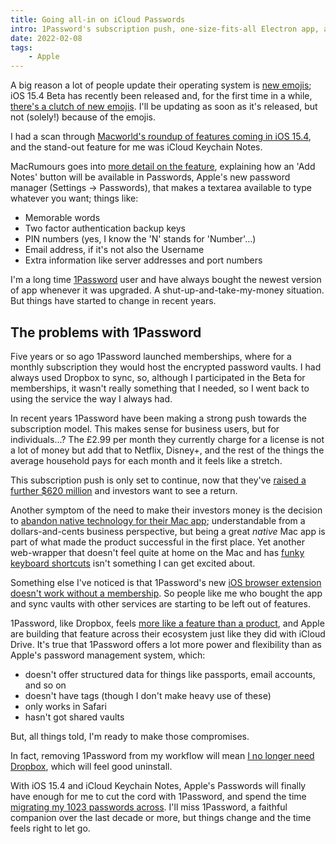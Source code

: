 ```yaml
---
title: Going all-in on iCloud Passwords
intro: 1Password's subscription push, one-size-fits-all Electron app, and Apple's efforts with their password manager mean it's time for a change.
date: 2022-02-08
tags:
    - Apple
---
```


A big reason a lot of people update their operating system is [new emojis](https://twitter.com/gruber/status/1306413329544605698); iOS 15.4 Beta has recently been released and, for the first time in a while, [there's a clutch of new emojis](https://twitter.com/tempertemper/status/1487307750602420224). I'll be updating as soon as it's released, but not (solely!) because of the emojis.

I had a scan through [Macworld's roundup of features coming in iOS 15.4](https://www.macworld.co.uk/news/ios-154-when-features-3812866/), and the stand-out feature for me was iCloud Keychain Notes.

MacRumours goes into [more detail on the feature](https://www.macrumors.com/how-to/add-notes-icloud-keychain-entries-ios/), explaining how an 'Add Notes' button will be available in Passwords, Apple's new password manager (Settings → Passwords), that makes a textarea available to type whatever you want; things like:

- Memorable words
- Two factor authentication backup keys
- PIN numbers (yes, I know the 'N' stands for 'Number'…)
- Email address, if it's not also the Username
- Extra information like server addresses and port numbers

I'm a long time [1Password](https://1password.com/) user and have always bought the newest version of app whenever it was upgraded. A shut-up-and-take-my-money situation. But things have started to change in recent years.


## The problems with 1Password

Five years or so ago 1Password launched memberships, where for a monthly subscription they would host the encrypted password vaults. I had always used Dropbox to sync, so, although I participated in the Beta for memberships, it wasn't really something that I needed, so I went back to using the service the way I always had.

In recent years 1Password have been making a strong push towards the subscription model. This makes sense for business users, but for individuals…? The £2.99 per month they currently charge for a license is not a lot of money but add that to Netflix, Disney+, and the rest of the things the average household pays for each month and it feels like a stretch.

This subscription push is only set to continue, now that they've [raised a further $620 million](https://daringfireball.net/linked/2022/01/19/1password-funding) and investors want to see a return.

Another symptom of the need to make their investors money is the decision to [abandon native technology for their Mac app](https://sixcolors.com/post/2021/08/not-important-enough-1password-abandons-its-native-mac-app/); understandable from a dollars-and-cents business perspective, but being a great *native* Mac app is part of what made the product successful in the first place. Yet another web-wrapper that doesn't feel quite at home on the Mac and has [funky keyboard shortcuts](https://twitter.com/tempertemper/status/1488446366200311812?s=20&t=wLmtte1-vaYX9lnkTNGXPA) isn't something I can get excited about.

Something else I've noticed is that 1Password's new [iOS browser extension doesn't work without a membership](https://twitter.com/tempertemper/status/1443091157681123331). So people like me who bought the app and sync vaults with other services are starting to be left out of features.

1Password, like Dropbox, feels [more like a feature than a product](https://www.businessinsider.com/drew-houston-dropbox-steve-jobs-2017-6?r=US&IR=T), and Apple are building that feature across their ecosystem just like they did with iCloud Drive. It's true that 1Password offers a lot more power and flexibility than as Apple's password management system, which:

- doesn't offer structured data for things like passports, email accounts, and so on
- doesn't have tags (though I don't make heavy use of these)
- only works in Safari
- hasn't got shared vaults

But, all things told, I'm ready to make those compromises.

In fact, removing 1Password from my workflow will mean [I no longer need Dropbox](/blog/stop-the-ride-i-want-to-get-off), which will feel good uninstall.

With iOS 15.4 and iCloud Keychain Notes, Apple's Passwords will finally have enough for me to cut the cord with 1Password, and spend the time [migrating my 1023 passwords across](https://simonbs.dev/posts/moving-from-1password-to-icloud-keychain/). I'll miss 1Password, a faithful companion over the last decade or more, but things change and the time feels right to let go.
